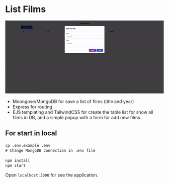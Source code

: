 # List Films

![List films gif](https://raw.githubusercontent.com/falconandrea/simple-nodejs-tests/main/images/list-films.gif)

- Moongose/MongoDB for save a list of films (title and year)
- Express for routing
- EJS templating and TailwindCSS for create the table list for show all films in DB, and a simple popup with a form for add new films.

## For start in local

```
cp .env.example .env
# Change MongoDB connection in .env file

npm install
npm start
```

Open `localhost:3000` for see the application.
